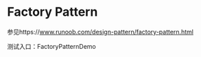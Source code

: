 # Factory Pattern  

参见https://www.runoob.com/design-pattern/factory-pattern.html

测试入口：FactoryPatternDemo